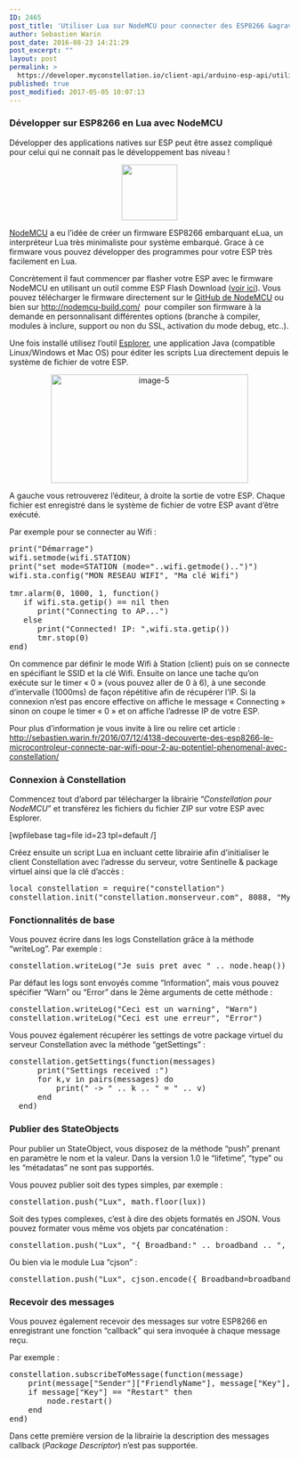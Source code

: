 ```yaml
---
ID: 2465
post_title: 'Utiliser Lua sur NodeMCU pour connecter des ESP8266 &agrave; Constellation'
author: Sebastien Warin
post_date: 2016-08-23 14:21:29
post_excerpt: ""
layout: post
permalink: >
  https://developer.myconstellation.io/client-api/arduino-esp-api/utiliser-lua-sur-nodemcu-pour-connecter-des-esp8266/
published: true
post_modified: 2017-05-05 10:07:13
---
```

<h3>Développer sur ESP8266 en Lua avec NodeMCU</h3>

Développer des applications natives sur ESP peut être assez compliqué pour celui qui ne connait pas le développement bas niveau !

<p style="text-align: center;"><img class="alignnone wp-image-4491 size-full" src="https://developer.myconstellation.io/wp-content/uploads/2016/08/nodemcu-style5-150px.png_150x150.png" alt="" width="100" height="100" /></p>

<a href="http://nodemcu.com/index_en.html">NodeMCU</a> a eu l’idée de créer un firmware ESP8266 embarquant eLua, un interpréteur Lua très minimaliste pour système embarqué. Grace à ce firmware vous pouvez développer des programmes pour votre ESP très facilement en Lua.

Concrètement il faut commencer par flasher votre ESP avec le firmware NodeMCU en utilisant un outil comme ESP Flash Download (<a href="http://sebastien.warin.fr/2016/07/12/4138-decouverte-des-esp8266-le-microcontroleur-connecte-par-wifi-pour-2-au-potentiel-phenomenal-avec-constellation/">voir ici</a>). Vous pouvez télécharger le firmware directement sur le <a href="https://github.com/nodemcu/nodemcu-firmware">GitHub de NodeMCU</a> ou bien sur <a href="http://nodemcu-build.com/">http://nodemcu-build.com/</a>  pour compiler son firmware à la demande en personnalisant différentes options (branche à compiler, modules à inclure, support ou non du SSL, activation du mode debug, etc..).

Une fois installé utilisez l’outil <a href="https://esp8266.ru/esplorer/">Esplorer</a>, une application Java (compatible Linux/Windows et Mac OS) pour éditer les scripts Lua directement depuis le système de fichier de votre ESP.

<p align="center"><a href="https://developer.myconstellation.io/wp-content/uploads/2016/09/image-5-1.png"><img style="background-image: none; padding-top: 0px; padding-left: 0px; display: inline; padding-right: 0px; border-width: 0px;" title="image-5" src="https://developer.myconstellation.io/wp-content/uploads/2016/09/image-5_thumb.png" alt="image-5" width="354" height="195" border="0" /></a></p>

A gauche vous retrouverez l’éditeur, à droite la sortie de votre ESP. Chaque fichier est enregistré dans le système de fichier de votre ESP avant d’être exécuté.

Par exemple pour se connecter au Wifi :

<pre class="lang:lua decode:true">print("Démarrage")
wifi.setmode(wifi.STATION)
print("set mode=STATION (mode="..wifi.getmode()..")")
wifi.sta.config("MON RESEAU WIFI", "Ma clé Wifi")
 
tmr.alarm(0, 1000, 1, function()
   if wifi.sta.getip() == nil then
      print("Connecting to AP...")
   else
      print("Connected! IP: ",wifi.sta.getip())
      tmr.stop(0)
end)</pre>

On commence par définir le mode Wifi à Station (client) puis on se connecte en spécifiant le SSID et la clé Wifi. Ensuite on lance une tache qu’on exécute sur le timer « 0 » (vous pouvez aller de 0 à 6), à une seconde d’intervalle (1000ms) de façon répétitive afin de récupérer l’IP. Si la connexion n’est pas encore effective on affiche le message « Connecting » sinon on coupe le timer « 0 » et on affiche l’adresse IP de votre ESP.

Pour plus d’information je vous invite à lire ou relire cet article : <a href="http://sebastien.warin.fr/2016/07/12/4138-decouverte-des-esp8266-le-microcontroleur-connecte-par-wifi-pour-2-au-potentiel-phenomenal-avec-constellation/">http://sebastien.warin.fr/2016/07/12/4138-decouverte-des-esp8266-le-microcontroleur-connecte-par-wifi-pour-2-au-potentiel-phenomenal-avec-constellation/</a>

<h3>Connexion à Constellation</h3>

Commencez tout d’abord par télécharger la librairie “<em>Constellation pour NodeMCU</em>” et transférez les fichiers du fichier ZIP sur votre ESP avec Esplorer.

[wpfilebase tag=file id=23 tpl=default /]

Créez ensuite un script Lua en incluant cette librairie afin d'initialiser le client Constellation avec l’adresse du serveur, votre Sentinelle &amp; package virtuel ainsi que la clé d’accès :

<pre class="lang:lua decode:true">local constellation = require("constellation")
constellation.init("constellation.monserveur.com", 8088, "MyVirtualSentinel", "MyVirtualPackage", "123456789")</pre>

<h3>Fonctionnalités de base</h3>

Vous pouvez écrire dans les logs Constellation grâce à la méthode “writeLog”. Par exemple :

<pre class="lang:lua decode:true">constellation.writeLog("Je suis pret avec " .. node.heap())</pre>

Par défaut les logs sont envoyés comme “Information”, mais vous pouvez spécifier “Warn” ou “Error” dans le 2ème arguments de cette méthode :

<pre class="lang:lua decode:true">constellation.writeLog("Ceci est un warning", "Warn")
constellation.writeLog("Ceci est une erreur", "Error")</pre>

Vous pouvez également récupérer les settings de votre package virtuel du serveur Constellation avec la méthode “getSettings” :

<pre class="lang:lua decode:true">constellation.getSettings(function(messages)
      print("Settings received :")
      for k,v in pairs(messages) do
          print(" -&gt; " .. k .. " = " .. v)
      end        
  end)</pre>

<h3>Publier des StateObjects</h3>

Pour publier un StateObject, vous disposez de la méthode “push” prenant en paramètre le nom et la valeur. Dans la version 1.0 le “lifetime”, “type” ou les “métadatas” ne sont pas supportés.

Vous pouvez publier soit des types simples, par exemple :

<pre class="lang:lua decode:true">constellation.push("Lux", math.floor(lux))</pre>

Soit des types complexes, c’est à dire des objets formatés en JSON. Vous pouvez formater vous même vos objets par concaténation :

<pre class="lang:lua decode:true">constellation.push("Lux", "{ Broadband:" .. broadband .. ", IR:" .. ir .. ", Lux:" .. math.floor(lux) .. "}")</pre>

Ou bien via le module Lua “cjson” :

<pre class="lang:lua decode:true">constellation.push("Lux", cjson.encode({ Broadband=broadband, IR=ir, Lux= math.floor(lux) }))</pre>

<h3>Recevoir des messages</h3>

Vous pouvez également recevoir des messages sur votre ESP8266 en enregistrant une fonction “callback” qui sera invoquée à chaque message reçu.

Par exemple :

<pre class="lang:lua decode:true">constellation.subscribeToMessage(function(message)
    print(message["Sender"]["FriendlyName"], message["Key"], message["Data"][2])  
    if message["Key"] == "Restart" then
        node.restart()
    end        
end)
</pre>

Dans cette première version de la librairie la description des messages callback (<em>Package Descriptor</em>) n’est pas supportée.